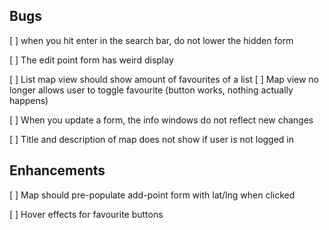 ## Bugs

[ ] when you hit enter in the search bar, do not lower the hidden form

[ ] The edit point form has weird display

[ ] List map view should show amount of favourites of a list
[ ] Map view no longer allows user to toggle favourite (button works, nothing actually happens)

[ ] When you update a form, the info windows do not reflect new changes

[ ] Title and description of map does not show if user is not logged in

## Enhancements

[ ] Map should pre-populate add-point form with lat/lng when clicked

[ ] Hover effects for favourite buttons

